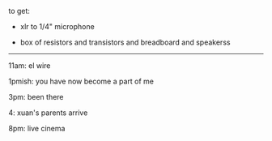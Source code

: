 to get: 

- xlr to 1/4" microphone

- box of resistors and transistors and breadboard and speakerss

---

11am: el wire 

1pmish: you have now become a part of me

3pm: been there

4: xuan's parents arrive

8pm: live cinema
